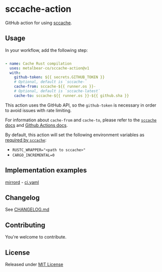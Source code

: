 # sccache-action

GitHub action for using [sccache](https://github.com/mozilla/sccache).

## Usage
In your workflow, add the following step:

```yaml

- name: Cache Rust compilation
  uses: metalbear-co/sccache-action@v1
  with:
    github-token: ${{ secrets.GITHUB_TOKEN }}
    # Optional, default is `sccache-`
    cache-from: sccache-${{ runner.os }}-
    # Optional, default is `sccache-latest`
    cache-to: sccache-${{ runner.os }}-${{ github.sha }}

```

This action uses the GitHub API, so the `github-token` is necessary in order to avoid issues with rate limiting.

For information about `cache-from` and `cache-to`, please refer to the [`sccache` docs](https://github.com/mozilla/sccache/blob/main/docs/GHA.md) and [Github Actions docs](https://docs.github.com/en/actions/using-workflows/caching-dependencies-to-speed-up-workflows#matching-a-cache-key).

By default, this action will set the following environment variables as [required by `sccache`](https://github.com/mozilla/sccache/blob/main/docs/Rust.md):
- `RUSTC_WRAPPER="<path to sccache>"`
- `CARGO_INCREMENTAL=0`

## Implementation examples
[mirrord](https://github.com/metalbear-co/mirrord) - [ci.yaml](https://github.com/metalbear-co/mirrord/blob/main/.github/workflows/ci.yaml)

## Changelog
See [CHANGELOG.md](./CHANGELOG.md)

## Contributing

You're welcome to contribute.

## License

Released under [MIT License](./LICENSE)
